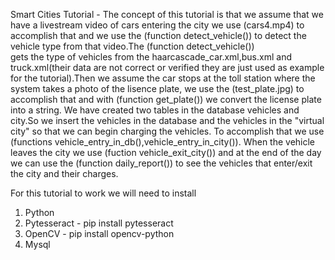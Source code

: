 Smart Cities Tutorial -
The concept of this tutorial is that we assume that we have a livestream video of cars entering the city we use (cars4.mp4)
to accomplish that and we use the (function detect_vehicle())  to detect the vehicle type from that video.The (function detect_vehicle())  
gets the type of vehicles from the haarcascade_car.xml,bus.xml and truck.xml(their data are not correct or verified they are just 
used as example for the tutorial).Then we assume the car stops at the toll station where the system takes a photo of the lisence plate,
we use the (test_plate.jpg) to  accomplish that and with (function get_plate()) we convert the license plate into a string.
We have created two tables in the database vehicles and city.So we insert the vehicles in the database and the vehicles in 
the "virtual city" so that we can begin charging the vehicles. To accomplish that we use (functions vehicle_entry_in_db(),vehicle_entry_in_city()).
When the vehicle leaves the city we use (fuction vehicle_exit_city()) and at the end of the day we can use the (function daily_report())  to see
the vehicles that enter/exit the city and their charges.

For this tutorial to work we will need to install
1) Python
2) Pytesseract - pip install pytesseract
3) OpenCV - pip install opencv-python
4) Mysql
